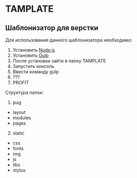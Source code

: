 # TAMPLATE
## Шаблонизатор для верстки

Для использования данного шаблонизатора необходимо:
1. Установить [Node.js](https://nodejs.org/en/)
2. Установить [Gulp](https://gulpjs.com/)
3. После установки зайти в папку TAMPLATE
4. Запустить консоль
5. Ввести команду gulp
6. ???
7. PROFIT

Структура папок:
1. pug
- layout
- modules
- pages
2. static
- css
- fonts
- img
- js
- libs
- stylus
